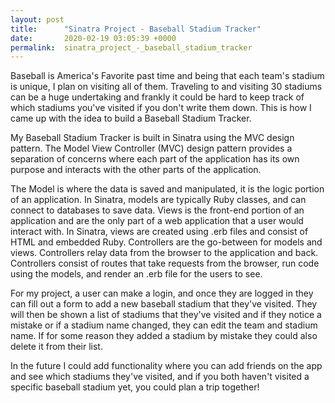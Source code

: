 ```yaml
---
layout: post
title:      "Sinatra Project - Baseball Stadium Tracker"
date:       2020-02-19 03:05:39 +0000
permalink:  sinatra_project_-_baseball_stadium_tracker
---
```



Baseball is America's Favorite past time and being that each team's stadium is unique, I plan on visiting all of them. Traveling to and visiting 30 stadiums can be a huge undertaking and frankly it could be hard to keep track of which stadiums you've visited if you don't write them down. This is how I came up with the idea to build a Baseball Stadium Tracker.

My Baseball Stadium Tracker is built in Sinatra using the MVC design pattern. The Model View Controller (MVC) design pattern provides a separation of concerns where each part of the application has its own purpose and interacts with the other parts of the application.

The Model is where the data is saved and manipulated, it is the logic portion of an application. In Sinatra, models are typically Ruby classes, and can connect to databases to save data. Views is the front-end portion of an application and are the only part of a web application that a user would interact with. In Sinatra, views are created using .erb files and consist of HTML and embedded Ruby. Controllers are the go-between for models and views. Controllers relay data from the browser to the application and back. Controllers consist of routes that take requests from the browser, run code using the models, and render an .erb file for the users to see.

For my project, a user can make a login, and once they are logged in they can fill out a form to add a new baseball stadium that they've visited. They will then be shown a list of stadiums that they've visited and if they notice a mistake or if a stadium name changed, they can edit the team and stadium name. If for some reason they added a stadium by mistake they could also delete it from their list.

In the future I could add functionality where you can add friends on the app and see which stadiums they've visited, and if you both haven't visited a specific baseball stadium yet, you could plan a trip together!
